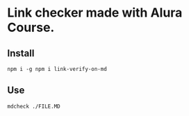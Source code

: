 # Link checker made with Alura Course.

## Install

`npm i -g npm i link-verify-on-md`

## Use

`mdcheck ./FILE.MD`
